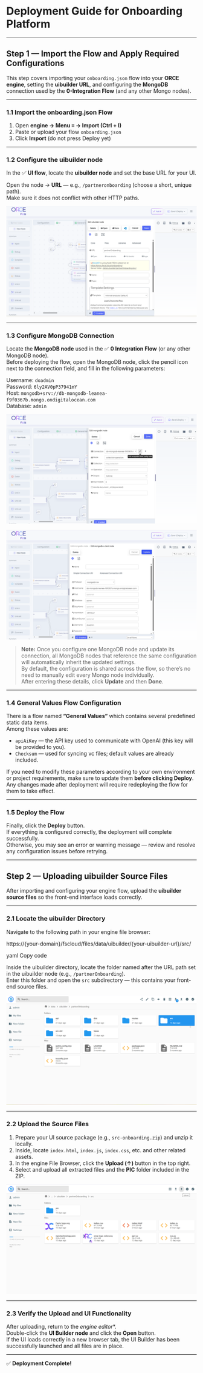 # **Deployment Guide for Onboarding Platform**

---

## **Step 1 — Import the Flow and Apply Required Configurations**

This step covers importing your `onboarding.json` flow into your **ORCE engine**, setting the **uibuilder URL**, and configuring the **MongoDB** connection used by the **0-Integration Flow** (and any other Mongo nodes).

---

### **1.1 Import the onboarding.json Flow**

1. Open **engine → Menu ≡ → Import (Ctrl + I)**
2. Paste or upload your flow `onboarding.json`
3. Click **Import** (do not press Deploy yet)

---

### **1.2 Configure the uibuilder node**

In the ✅ **UI flow**, locate the **uibuilder node** and set the base URL for your UI.

Open the node → **URL** — e.g., `/partneronboarding` (choose a short, unique path).  
Make sure it does not conflict with other HTTP paths.

![UI Builder Config](./img/1-uibuilderConfig.png)

---

### **1.3 Configure MongoDB Connection**

Locate the **MongoDB node** used in the ✅ **0 Integration Flow** (or any other MongoDB node).  
Before deploying the flow, open the MongoDB node, click the pencil icon next to the connection field, and fill in the following parameters:

Username: `doadmin` <br>
Password: `6ly2AV0pP37941mY` <br>
Host: `mongodb+srv://db-mongodb-leanea-f9f0367b.mongo.ondigitalocean.com` <br>
Database: `admin`



![MongoDB Config](./img/2-mongodbConfig.png)

![MongoDB Config](./img/3-mongodbConfig.png)

> **Note:** Once you configure one MongoDB node and update its connection, all MongoDB nodes that reference the same configuration will automatically inherit the updated settings.  
> By default, the configuration is shared across the flow, so there’s no need to manually edit every Mongo node individually.  
> After entering these details, click **Update** and then **Done**.

---

### **1.4 General Values Flow Configuration**

There is a flow named **“General Values”** which contains several predefined static data items.  
Among these values are:

- `apiAiKey` — the API key used to communicate with OpenAI (this key will be provided to you).  
- `Checksum` — used for syncing vc files; default values are already included.

If you need to modify these parameters according to your own environment or project requirements, make sure to update them **before clicking Deploy**.  
Any changes made after deployment will require redeploying the flow for them to take effect.

---

### **1.5 Deploy the Flow**

Finally, click the **Deploy** button.  
If everything is configured correctly, the deployment will complete successfully.  
Otherwise, you may see an error or warning message — review and resolve any configuration issues before retrying.

---

## **Step 2 — Uploading uibuilder Source Files**

After importing and configuring your engine flow, upload the **uibuilder source files** so the front-end interface loads correctly.

---

### **2.1 Locate the uibuilder Directory**

Navigate to the following path in your engine file browser:

https://{your-domain}/fscloud/files/data/uibuilder/{your-uibuilder-url}/src/

yaml
Copy code

Inside the uibuilder directory, locate the folder named after the URL path set in the uibuilder node (e.g., `/partnerOnboarding`).  
Enter this folder and open the `src` subdirectory — this contains your front-end source files.

![UI Builder Directory](./img/4-srcDir.png)

---

### **2.2 Upload the Source Files**

1. Prepare your UI source package (e.g., `src-onboarding.zip`) and unzip it locally.  
2. Inside, locate `index.html`, `index.js`, `index.css`, etc. and other related assets.  
3. In the engine File Browser, click the **Upload (↑)** button in the top right.  
4. Select and upload all extracted files and the **PIC** folder included in the ZIP.


![Source Files](./img/5-srcFiles.png)

---

### **2.3 Verify the Upload and UI Functionality**

After uploading, return to the *engine editor**.  
Double-click the **UI Builder node** and click the **Open** button.  
If the UI loads correctly in a new browser tab, the UI Builder has been successfully launched and all files are in place.

---

✅ **Deployment Complete!**
